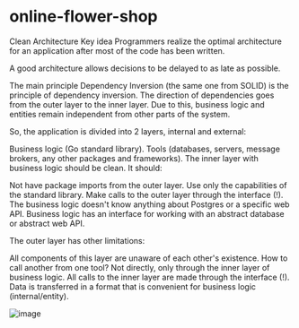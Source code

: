 # online-flower-shop
Clean Architecture
Key idea
Programmers realize the optimal architecture for an application after most of the code has been written.

A good architecture allows decisions to be delayed to as late as possible.

The main principle
Dependency Inversion (the same one from SOLID) is the principle of dependency inversion. The direction of dependencies goes from the outer layer to the inner layer. Due to this, business logic and entities remain independent from other parts of the system.

So, the application is divided into 2 layers, internal and external:

Business logic (Go standard library).
Tools (databases, servers, message brokers, any other packages and frameworks).
The inner layer with business logic should be clean. It should:

Not have package imports from the outer layer.
Use only the capabilities of the standard library.
Make calls to the outer layer through the interface (!).
The business logic doesn't know anything about Postgres or a specific web API. Business logic has an interface for working with an abstract database or abstract web API.

The outer layer has other limitations:

All components of this layer are unaware of each other's existence. How to call another from one tool? Not directly, only through the inner layer of business logic.
All calls to the inner layer are made through the interface (!).
Data is transferred in a format that is convenient for business logic (internal/entity).

![image](https://github.com/anv01208/online-flower-shop/assets/145286694/505be0ad-5d80-4ad9-a563-a7a9bfb2e629)
